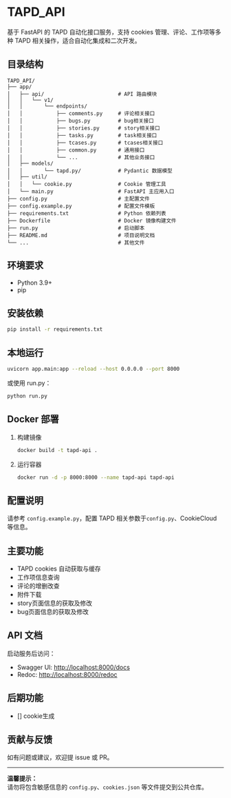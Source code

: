 # TAPD_API

基于 FastAPI 的 TAPD 自动化接口服务，支持 cookies 管理、评论、工作项等多种 TAPD 相关操作，适合自动化集成和二次开发。

## 目录结构

```
TAPD_API/
├── app/
│   ├── api/                        # API 路由模块
│   │   └── v1/
│   │       └── endpoints/
│   │           ├── comments.py     # 评论相关接口
│   │           ├── bugs.py         # bug相关接口
│   │           ├── stories.py      # story相关接口
│   │           ├── tasks.py        # task相关接口
│   │           ├── tcases.py       # tcases相关接口
│   │           ├── common.py       # 通用接口
│   │           └── ...             # 其他业务接口
│   ├── models/                     
│   │       └── tapd.py/            # Pydantic 数据模型
│   ├── util/
│   │   └── cookie.py               # Cookie 管理工具
│   └── main.py                     # FastAPI 主应用入口
├── config.py                       # 主配置文件
├── config.example.py               # 配置文件模板
├── requirements.txt                # Python 依赖列表
├── Dockerfile                      # Docker 镜像构建文件
├── run.py                          # 启动脚本
├── README.md                       # 项目说明文档
└── ...                             # 其他文件
```

## 环境要求

- Python 3.9+
- pip

## 安装依赖

```bash
pip install -r requirements.txt
```

## 本地运行

```bash
uvicorn app.main:app --reload --host 0.0.0.0 --port 8000
```

或使用 run.py：

```bash
python run.py
```

## Docker 部署

1. 构建镜像

   ```bash
   docker build -t tapd-api .
   ```

2. 运行容器

   ```bash
   docker run -d -p 8000:8000 --name tapd-api tapd-api
   ```

## 配置说明

请参考  `config.example.py`，配置 TAPD 相关参数于`config.py`、CookieCloud 等信息。

## 主要功能

- TAPD cookies 自动获取与缓存
- 工作项信息查询
- 评论的增删改查
- 附件下载
- story页面信息的获取及修改
- bug页面信息的获取及修改

## API 文档

启动服务后访问：

- Swagger UI: [http://localhost:8000/docs](http://localhost:8000/docs)
- Redoc: [http://localhost:8000/redoc](http://localhost:8000/redoc)

## 后期功能
- [] cookie生成

## 贡献与反馈

如有问题或建议，欢迎提 issue 或 PR。

---

**温馨提示：**  
请勿将包含敏感信息的 `config.py`、`cookies.json` 等文件提交到公共仓库。 